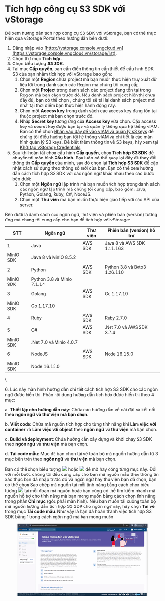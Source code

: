 # Tích hợp công cụ S3 SDK với vStorage

Để xem hướng dẫn tích hợp công cụ S3 SDK với vStorage, bạn có thể thực hiện qua vStorage Portal theo hướng dẫn bên dưới:&#x20;

1. Đăng nhập vào [https://vstorage.console.vngcloud.vn](https://vstorage.console.vngcloud.vn/storage/list).
2. Chọn thư mục **Tích hợp.**
3. Chọn biểu tượng **S3 SDK**.
4. Tại mục **Cấp quyền**, bạn cần điền thông tin cần thiết để cấu hình SDK S3 của bạn nhằm tích hợp với vStorage bao gồm:
   1. Chọn một **Region** chứa project mà bạn muốn thực hiện truy xuất dữ liệu tới trong danh sách các Region mà chúng tôi cung cấp.
   2. Chọn một **Project** trong danh sách các project đang tồn tại trong Region mà bạn chọn trước đó. Nếu danh sách project hiển thị chưa đầy đủ, bạn có thể chọn , chúng tôi sẽ tải lại danh sách project mới nhất tại thời điểm bạn thực hiện hành động này.
   3. Chọn một **Access key** trong danh sách các access key đang tồn tại thuộc project mà bạn chọn trước đó.
   4. Nhập **Secret key** tương ứng của **Access key** vừa chọn. Cặp access key và secret key được bạn tạo và quản lý thông qua hệ thống vIAM. Bạn có thể chọn [Nhấn vào đây để vào vIAM và quản lý s3 keys](https://hcm-3.console.vngcloud.vn/iam/vstorage-credentials/s3) để chúng tôi điều hướng bạn tới hệ thống vIAM và chi tiết là các màn hình quản lý S3 keys. Để biết thêm thông tin về S3 keys, hãy xem tại [Khởi tạo vStorage Credentials](../../quan-ly-truy-cap/quan-ly-tai-khoan-truy-cap-vstorage/tai-khoan-service-account/khoi-tao-vstorage-credentials/).
5. Sau khi hoàn tất chọn cấu hình **Cấp quyền**, chọn **Tích hợp S3 SDK** để chuyển tới màn hình **Cấu hình**. Bạn luôn có thể quay lại đây để thay đổi thông tin **Cấp quyền** của mình, sau đó chọn lại **Tích hợp S3 SDK** để cập nhật cách sử dụng theo thông số mới của bạn. Bạn có thể xem hướng dẫn cách tích hợp S3 SDK với các ngôn ngữ khác nhau theo các bước bên dưới:
   1. Chọn một **Ngôn ngữ** lập trình mà bạn muốn tích hợp trong danh sách các ngôn ngữ lập trình mà chúng tôi cung cấp, bao gồm: Java, Python, Golang, Ruby, C#, NodeJS.
   2. Chọn một **Thư viện** mà bạn muốn thực hiện giao tiếp với các API của server.

Bên dưới là danh sách các ngôn ngữ, thư viện và phiên bản (version) tương ứng mà chúng tôi cung cấp cho bạn để tích hợp với vStorage:

| STT       | Ngôn ngữ                    | Thư viện | Phiên bản (version) hỗ trợ    |
| --------- | --------------------------- | -------- | ----------------------------- |
| 1         | Java                        | AWS SDK  | Java 8 và AWS SDK 1.11.163    |
| MinIO SDK | Java 8 và MinIO 8.5.2       |          |                               |
| 2         | Python                      | AWS SDK  | Python 3.8 và Boto3 1.26.110  |
| MinIO SDK | Python 3.8 và Minio 7.1.14  |          |                               |
| 3         | Golang                      | AWS SDK  | Go 1.17.10                    |
| MinIO SDK | Go 1.17.10                  |          |                               |
| 4         | Ruby                        | AWS SDK  | Ruby 2.7.0                    |
| 5         | C#                          | AWS SDK  | .Net 7.0 và AWS SDK 3.7.4     |
| MinIO SDK | .Net 7.0 và Minio 4.0.7     |          |                               |
| 6         | NodeJS                      | AWS SDK  | Node 16.15.0                  |
| MinIO SDK | Node 16.15.0                |          |                               |

\


6\. Lúc này màn hình hướng dẫn chi tiết cách tích hợp S3 SDK cho các ngôn ngữ được hiển thị. Phần nội dung hướng dẫn tích hợp được hiển thị theo 4 mục:

a. **Thiết lập cho hướng dẫn này**: Chứa các hướng dẫn về cài đặt và kết nối the**o ngôn ngữ và thư viện mà bạn chọn.**

b. **Viết code**: Chứa mã nguồn tích hợp cho từng tính năng khi **Làm việc với container** và **Làm việc với object** theo **ngôn ngữ** và **thư viện** mà bạn chọn.

c. **Build và deployment**: Chứa hướng dẫn xây dựng và khởi chạy S3 SDK theo **ngôn ngữ** và **thư viện** mà bạn chọn.

d. **Tải code mẫu**: Mục để bạn chọn tải về toàn bộ mã nguồn hướng dẫn từ 3 mục bên trên theo **ngôn ngữ** và **thư viện** mà bạn chọn.

Bạn có thể chọn biểu tượng ![](https://docs.vngcloud.vn/download/thumbnails/59805522/image2023-5-18\_13-37-39.png?version=1\&modificationDate=1689229600000\&api=v2) hoặc ![](https://docs.vngcloud.vn/download/thumbnails/59805522/image2023-5-18\_13-37-55.png?version=1\&modificationDate=1689229601000\&api=v2) để mở hay đóng từng mục này. Đối với mỗi bước chúng tôi đều cung cấp cho bạn mã nguồn mẫu theo thông tin xác thực bạn đã nhập trước đó và ngôn ngữ hay thư viện bạn đã chọn, bạn có thể chọn Sao chép mã nguồn tại mỗi tính năng bằng cách chọn biểu tượng ![](https://docs.vngcloud.vn/download/thumbnails/59805522/image2023-5-18\_13-38-42.png?version=1\&modificationDate=1689229601000\&api=v2) tại mỗi đoạn mã nguồn hoặc bạn cũng có thể tìm kiếm nhanh mã nguồn hỗ trợ cho tính năng mà bạn mong muốn bằng cách chọn tính năng trong phần **Chỉ mục** (góc phải màn hình). Nếu bạn muốn tải xuống toàn bộ mã nguồn hướng dẫn tích hợp S3 SDK cho ngôn ngữ này, hãy chọn **Tải về** trong mục **Tải code mẫu**. Như vậy là bạn đã hoàn thành việc tích hợp S3 SDK bằng 1 trong cách ngôn ngữ mà bạn mong muốn

<figure><img src="../../../../.gitbook/assets/Tich_hop_S3_SDK.gif" alt=""><figcaption></figcaption></figure>
